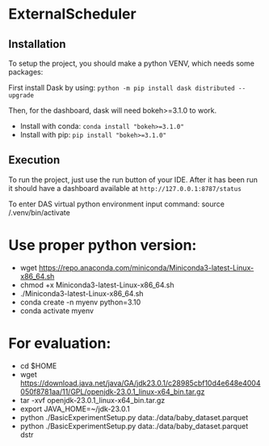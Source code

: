 # ExternalScheduler
## Installation 
To setup the project, you should make a python VENV, which needs some packages:

First install Dask by using:
```python -m pip install dask distributed --upgrade```

Then, for the dashboard, dask will need bokeh>=3.1.0 to work.
- Install with conda: ```conda install "bokeh>=3.1.0"```
- Install with pip: ```pip install "bokeh>=3.1.0"```

## Execution
To run the project, just use the run button of your IDE.
After it has been run it should have a dashboard available at 
```http://127.0.0.1:8787/status```


To enter DAS virtual python environment input command:
source /.venv/bin/activate

# Use proper python version:
- wget https://repo.anaconda.com/miniconda/Miniconda3-latest-Linux-x86_64.sh
- chmod +x Miniconda3-latest-Linux-x86_64.sh
- ./Miniconda3-latest-Linux-x86_64.sh
- conda create -n myenv python=3.10
- conda activate myenv

# For evaluation:
- cd $HOME
- wget https://download.java.net/java/GA/jdk23.0.1/c28985cbf10d4e648e4004050f8781aa/11/GPL/openjdk-23.0.1_linux-x64_bin.tar.gz
- tar -xvf openjdk-23.0.1_linux-x64_bin.tar.gz
- export JAVA_HOME=~/jdk-23.0.1
- python ./BasicExperimentSetup.py data:./data/baby_dataset.parquet
- python ./BasicExperimentSetup.py data:./data/baby_dataset.parquet dstr
